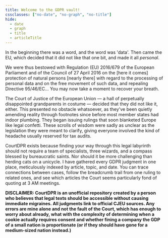 ```yaml
---
title: Welcome to the GDPR vault!
cssclasses: ["no-date", "no-graph", "no-title"]
hide:
  - date
  - graph
  - title
  - articleTitle
---
```

In the beginning there was a word, and the word was 'data'. Then came the EU, which decided that it did not like that one bit, and made it all _personal_.

We were thus bestowed with Regulation (EU) 2016/679 of the European Parliament and of the Council of 27 April 2016 on the [here it comes] protection of natural persons [nearly there] with regard to the processing of personal data and on the free movement of such data, and repealing Directive 95/46/EC... You may now take a moment to recover your breath.

The Court of Justice of the European Union — a hall of perpetually disappointed grandparents in costume — decided that they did not like it, either. This presented no obstacle whatsoever, as they've been quietly amending reality through footnotes since before most member states had indoor plumbing. They began issuing rulings that soon blanketed Europe like legal confetti. These scrolls of wisdom were sadly as unclear as the legislation they were meant to clarify, giving everyone involved the kind of headache usually reserved for tax audits.

CourtDPR exists because finding your way through this legal labyrinth should not require a team of specialists, three wizards, and a compass blessed by bureaucratic saints. Nor should it be more challenging than herding cats on a unicycle. I have gathered every GDPR judgment in one place, meticulously indexed by article, topic, and date. You can trace connections between cases, follow the breadcrumb trail from one ruling to related ones, and see which articles the Court seems particularly fond of quoting at 3 AM meetings.

**DISCLAIMER: CourtDPR is an unofficial repository created by a person who believes that legal texts should be accessible without causing immediate migraines. All judgments link to official CJEU sources. Any errors are mine alone and not the fault of the Court, which has enough to worry about already, what with the complexity of determining when a cookie actually requires consent and whether fining a company the GDP of a small nation is proportionate (or if they should have gone for a medium-sized nation instead.)**